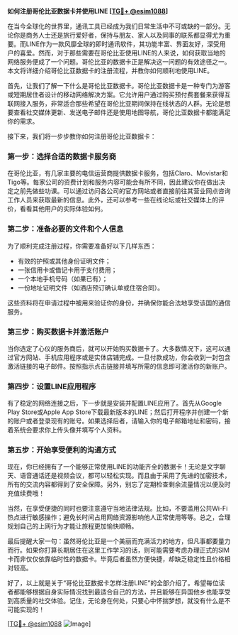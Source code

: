 **如何注册哥伦比亚数据卡并使用LINE [[TG💪+ @esim1088](https://t.me/s/esim1088)]**

在当今全球化的世界里，通讯工具已经成为我们日常生活中不可或缺的一部分。无论你是商务人士还是旅行爱好者，保持与朋友、家人以及同事的联系都显得尤为重要。而LINE作为一款风靡全球的即时通讯软件，其功能丰富、界面友好，深受用户的喜爱。然而，对于那些需要在哥伦比亚使用LINE的人来说，如何获取当地的网络服务便成了一个问题。哥伦比亚的数据卡正是解决这一问题的有效途径之一。本文将详细介绍哥伦比亚数据卡的注册流程，并教你如何顺利地使用LINE。

首先，让我们了解一下什么是哥伦比亚数据卡。哥伦比亚数据卡是一种专门为游客或短期居住者设计的移动网络解决方案。它允许用户通过购买预付费套餐来获得互联网接入服务，非常适合那些希望在哥伦比亚期间保持在线状态的人群。无论是想要查看社交媒体更新、发送电子邮件还是使用地图导航，哥伦比亚数据卡都能满足你的需求。

接下来，我们将一步步教你如何注册哥伦比亚数据卡：

### 第一步：选择合适的数据卡服务商

在哥伦比亚，有几家主要的电信运营商提供数据卡服务，包括Claro、Movistar和Tigo等。每家公司的资费计划和服务内容可能会有所不同，因此建议你在做出决定之前先做些功课。可以通过访问各公司的官方网站或者直接前往其营业网点咨询工作人员来获取最新的信息。此外，还可以参考一些在线论坛或社交媒体上的评价，看看其他用户的实际体验如何。

### 第二步：准备必要的文件和个人信息

为了顺利完成注册过程，你需要准备好以下几样东西：
- 有效的护照或其他身份证明文件；
- 一张信用卡或借记卡用于支付费用；
- 一个本地手机号码（如果已有）；
- 一份地址证明文件（如酒店预订确认单或住宿合同）。

这些资料将在申请过程中被用来验证你的身份，并确保你能合法地享受该国的通信服务。

### 第三步：购买数据卡并激活账户

当你选定了心仪的服务商后，就可以开始购买数据卡了。大多数情况下，这可以通过官方网站、手机应用程序或是实体店铺完成。一旦付款成功，你会收到一封包含激活链接的电子邮件。按照指示点击链接并填写所需的信息即可激活你的新账户。

### 第四步：设置LINE应用程序

有了稳定的网络连接之后，下一步就是安装并配置LINE应用了。首先从Google Play Store或Apple App Store下载最新版本的LINE；然后打开程序并创建一个新的账户或者登录现有的账号。如果选择后者，请输入你的电子邮箱地址和密码，接着系统会要求你上传头像并填写个人资料。

### 第五步：开始享受便利的沟通方式

现在，你已经拥有了一个能够正常使用LINE的功能齐全的数据卡！无论是文字聊天、语音通话还是视频会议，都可以轻松实现。而且由于采用了先进的加密技术，所有的交流内容都得到了安全保障。另外，别忘了定期检查剩余流量情况以便及时充值续费哦！

当然，在享受便捷的同时也要注意遵守当地法律法规。比如，不要滥用公共Wi-Fi热点进行敏感操作；避免长时间占用网络资源影响他人正常使用等等。总之，合理规划自己的上网行为才能让旅程更加愉快顺畅。

最后提醒大家一句：虽然哥伦比亚是一个美丽而充满活力的地方，但凡事都要量力而行。如果你打算长期居住在这里工作学习的话，则可能需要考虑办理正式的SIM卡而非仅仅依靠临时性的数据卡。毕竟后者虽然方便快捷，却缺乏稳定性且价格相对较高。

好了，以上就是关于“哥伦比亚数据卡怎样注册LINE”的全部介绍了。希望每位读者都能够根据自身实际情况找到最适合自己的方法，并且能够在异国他乡也能享受到高质量的社交体验。记住，无论身在何处，只要心中怀揣梦想，就没有什么是不可能实现的！

[[TG💪+ @esim1088](https://t.me/s/esim1088) ![Image](https://i.postimg.cc/4NQfJmqS/Snipaste-2025-05-13-00-14-12.png)]